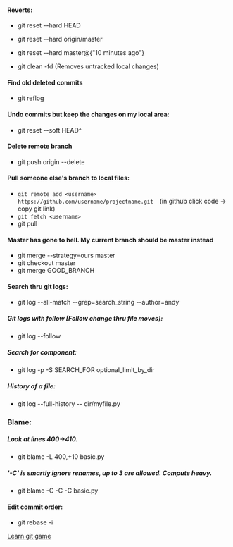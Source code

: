 #### Reverts:
* git reset --hard HEAD

* git reset --hard origin/master

* git reset --hard master@{"10 minutes ago"}   

* git clean -fd (Removes untracked local changes)

#### Find old deleted commits

* git reflog

#### Undo commits but keep the changes on my local area:
* git reset --soft HEAD^

#### Delete remote branch
* git push origin --delete 

#### Pull someone else's branch to local files:
*  `git remote add <username> https://github.com/username/projectname.git  `(in github click code -> copy git link)
*  `git fetch <username>`
*  git pull <username> <branch>

#### Master has gone to hell. My current branch should be master instead
* git merge --strategy=ours master
* git checkout master
* git merge GOOD_BRANCH


#### Search thru git logs:
* git log --all-match --grep=search_string --author=andy

##### Git logs with follow [Follow change thru file moves]:
* git log --follow

##### Search for component:
* git log -p -S SEARCH_FOR optional_limit_by_dir

##### History of a file:
* git log --full-history -- dir/myfile.py

### Blame:
##### Look at lines 400->410. 
  * git blame -L 400,+10 basic.py
##### '-C' is smartly ignore renames, up to 3 are allowed. Compute heavy.
  * git blame -C -C -C basic.py


#### Edit commit order:
* git rebase -i

[Learn git game](https://learngitbranching.js.org/)
